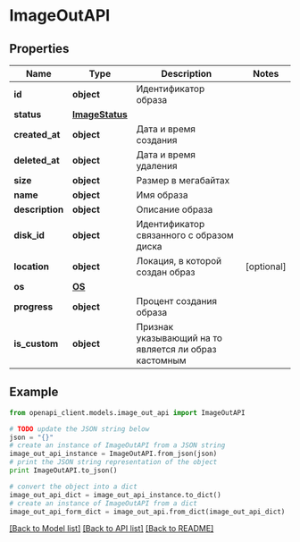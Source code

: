 # ImageOutAPI


## Properties
Name | Type | Description | Notes
------------ | ------------- | ------------- | -------------
**id** | **object** | Идентификатор образа | 
**status** | [**ImageStatus**](ImageStatus.md) |  | 
**created_at** | **object** | Дата и время создания | 
**deleted_at** | **object** | Дата и время удаления | 
**size** | **object** | Размер в мегабайтах | 
**name** | **object** | Имя образа | 
**description** | **object** | Описание образа | 
**disk_id** | **object** | Идентификатор связанного с образом диска | 
**location** | **object** | Локация, в которой создан образ | [optional] 
**os** | [**OS**](OS.md) |  | 
**progress** | **object** | Процент создания образа | 
**is_custom** | **object** | Признак указывающий на то является ли образ кастомным | 

## Example

```python
from openapi_client.models.image_out_api import ImageOutAPI

# TODO update the JSON string below
json = "{}"
# create an instance of ImageOutAPI from a JSON string
image_out_api_instance = ImageOutAPI.from_json(json)
# print the JSON string representation of the object
print ImageOutAPI.to_json()

# convert the object into a dict
image_out_api_dict = image_out_api_instance.to_dict()
# create an instance of ImageOutAPI from a dict
image_out_api_form_dict = image_out_api.from_dict(image_out_api_dict)
```
[[Back to Model list]](../README.md#documentation-for-models) [[Back to API list]](../README.md#documentation-for-api-endpoints) [[Back to README]](../README.md)


